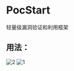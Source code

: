 # PocStart
轻量级漏洞验证和利用框架

## 用法：
![2](https://github.com/ggg4566/PocStart/raw/master/image/2.png)
![1](https://github.com/ggg4566/PocStart/raw/master/image/1.png)
